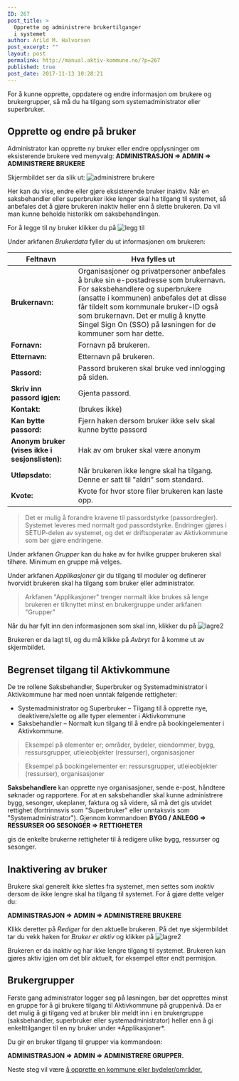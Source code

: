 ```yaml
---
ID: 267
post_title: >
  Opprette og administrere brukertilganger
  i systemet
author: Arild M. Halvorsen
post_excerpt: ""
layout: post
permalink: http://manual.aktiv-kommune.no/?p=267
published: true
post_date: 2017-11-13 10:28:21
---
```

For å kunne opprette, oppdatere og endre informasjon om brukere og brukergrupper, så må du ha tilgang som systemadministrator eller superbruker.

<h2>Opprette og endre på bruker</h2>
Administrator kan opprette ny bruker eller endre opplysninger om eksisterende brukere ved menyvalg:
<strong>ADMINISTRASJON =&gt; ADMIN =&gt; ADMINISTRERE BRUKERE</strong>

Skjermbildet ser da slik ut:
![administrere brukere](http://manual.aktiv-kommune.no/wp-content/uploads/2018/02/brukereogbrukergrupper.png)

Her kan du vise, endre eller gjøre eksisterende bruker inaktiv. Når en saksbehandler eller superbruker ikke lenger skal ha tilgang til systemet, så anbefales det å gjøre brukeren inaktiv heller enn å slette brukeren. Da vil man kunne beholde historikk om saksbehandlingen.

For å legge til ny bruker klikker du på
![legg til](http://manual.aktiv-kommune.no/wp-content/uploads/2017/12/leggtil.png)

Under arkfanen *Brukerdata* fyller du ut informasjonen om brukeren:

**Feltnavn**| Hva fylles ut
--------------------------|---------------------------------------------
**Brukernavn:**|Organisasjoner og privatpersoner anbefales å bruke sin e-postadresse som brukernavn. For saksbehandlere og superbrukere (ansatte i kommunen) anbefales det at disse får tildelt som kommunale bruker-ID også som brukernavn. Det er mulig å knytte Singel Sign On (SSO) på løsningen for de kommuner som har dette.
**Fornavn:** |Fornavn på brukeren.
**Etternavn:** |Etternavn på brukeren.
**Passord:** |Passord brukeren skal bruke ved innlogging på siden.
**Skriv inn passord igjen:** |Gjenta passord.
**Kontakt:**| (brukes ikke)
**Kan bytte passord:** |Fjern haken dersom bruker ikke selv skal kunne bytte passord
**Anonym bruker (vises ikke i sesjonslisten):** |Hak av om bruker skal være anonym
**Utløpsdato:** |Når brukeren ikke lengre skal ha tilgang. Denne er satt til "aldri" som standard.
**Kvote:** |Kvote for hvor store filer brukeren kan laste opp.

> Det er mulig å forandre kravene til passordstyrke (passordregler). Systemet leveres med normalt god passordstyrke. Endringer gjøres i SETUP-delen av systemet, og det er driftsoperatør av Aktivkommune som bør gjøre endringene.

Under arkfanen *Grupper* kan du hake av for hvilke grupper brukeren skal tilhøre. Minimum en gruppe må velges.

Under arkfanen *Applikasjoner* gir du tilgang til moduler og definerer hvorvidt brukeren skal ha tilgang som bruker eller administrator.
> Arkfanen "Applikasjoner" trenger normalt ikke brukes så lenge brukeren er tilknyttet minst en brukergruppe under arkfanen "Grupper"

Når du har fylt inn den informasjonen som skal inn, klikker du på
![lagre2](http://manual.aktiv-kommune.no/wp-content/uploads/2017/12/lagre2.png)

Brukeren er da lagt til, og du må klikke på *Avbryt* for å komme ut av skjermbildet.

## Begrenset tilgang til Aktivkommune
De tre rollene Saksbehandler, Superbruker og Systemadministrator i Aktivkommune har med noen unntak følgende rettigheter:
* Systemadministrator og Superbruker – Tilgang til å opprette nye, deaktivere/slette og alle typer elementer i Aktivkommune
* Saksbehandler – Normalt kun tilgang til å endre på bookingelementer i Aktivkommune.

>Eksempel på elementer er; områder, bydeler, eiendommer, bygg, ressursgrupper, utleieobjekter (ressurser), organisasjoner

>Eksempel på bookingelementer er: ressursgrupper, utleieobjekter (ressurser), organisasjoner

<strong>Saksbehandlere </strong>kan opprette nye organisasjoner, sende e-post, håndtere søknader og rapportere. For at en saksbehandler skal kunne administrere bygg, sesonger, ukeplaner, faktura og så videre, så må det gis utvidet rettighet (fortrinnsvis som "Superbruker" eller unntaksvis som "Systemadministrator"). 
Gjennom kommandoen
 <strong>BYGG / ANLEGG =&gt; RESSURSER OG SESONGER =&gt; RETTIGHETER </strong>

gis de enkelte brukerne rettigheter til å redigere ulike bygg, ressurser og sesonger.


## Inaktivering av bruker

Brukere skal generelt ikke slettes fra systemet, men settes som <em>inaktiv</em> dersom de ikke lengre skal ha tilgang til systemet. For å gjøre dette velger du:

<strong>ADMINISTRASJON =&gt; ADMIN =&gt; ADMINISTRERE BRUKERE</strong>

Klikk deretter på *Rediger* for den aktuelle brukeren. På det nye skjermbildet  tar du vekk haken for *Bruker er aktiv* og klikker på
![lagre2](http://manual.aktiv-kommune.no/wp-content/uploads/2017/12/lagre2.png)

Brukeren er da inaktiv og har ikke lengre tilgang til systemet. Brukeren kan gjøres aktiv igjen om det blir aktuelt, for eksempel etter endt permisjon.

<h2>Brukergrupper</h2>
Første gang administrator logger seg på løsningen, bør det opprettes minst en gruppe for å gi brukere tilgang til Aktivkommune på gruppenivå. Da er det mulig å gi tilgang ved at bruker blir meldt inn i en brukergruppe (saksbehandler, superbruker eller systemadministrator) heller enn å gi enkelttilganger til en ny bruker under *Applikasjoner*.

Du gir en bruker tilgang til grupper via kommandoen:

<strong>ADMINISTRASJON =&gt; ADMIN =&gt; ADMINISTRERE GRUPPER.</strong>

Neste steg vil være [å opprette en kommune eller bydeler/områder.](https://manual.aktiv-kommune.no/?p=291)